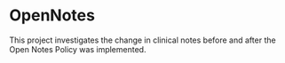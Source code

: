 # OpenNotes

This project investigates the change in clinical notes before and after the Open Notes Policy was implemented.
